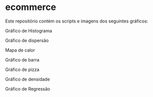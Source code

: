 # ecommerce

Este repositório contém os scripts e imagens dos seguintes gráficos:

Gráfico de Histograma

Gráfico de dispersão

Mapa de calor

Gráfico de barra

Gráfico de pizza

Gráfico de densidade

Gráfico de Regressão
